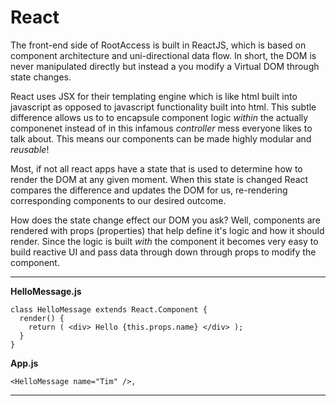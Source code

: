 # React

The front-end side of RootAccess is built in ReactJS, which is based on component architecture and uni-directional data flow. In short, the DOM is never manipulated directly but instead a you modify a Virtual DOM through state changes.

React uses JSX for their templating engine which is like html built into javascript as opposed to javascript functionality built into html. This subtle difference allows us to to encapsule component logic *within* the actually componenet instead of in this infamous *controller* mess everyone likes to talk about. This means our components can be made highly modular and *reusable*!

Most, if not all react apps have a state that is used to determine how to render the DOM at any given moment. When this state is changed React compares the difference and updates the DOM for us, re-rendering corresponding components to our desired outcome.

How does the state change effect our DOM you ask? Well, components are rendered with props (properties) that help define it's logic and how it should render. Since the logic is built *with* the component it becomes very easy to build reactive UI and pass data through down through props to modify the component. 

----
**HelloMessage.js**

    class HelloMessage extends React.Component {
      render() {
        return ( <div> Hello {this.props.name} </div> );
      }
    }

**App.js**

    <HelloMessage name="Tim" />,
    
----
